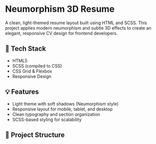 # Neumorphism 3D Resume

A clean, light-themed resume layout built using HTML and SCSS. This project applies modern neumorphism and subtle 3D effects to create an elegant, responsive CV design for frontend developers.

## 🧰 Tech Stack

- HTML5
- SCSS (compiled to CSS)
- CSS Grid & Flexbox
- Responsive Design

## 💡 Features

- Light theme with soft shadows (Neumorphism style)
- Responsive layout for mobile, tablet, and desktop
- Clean typography and section organization
- SCSS-based styling for scalability

## 📁 Project Structure

